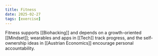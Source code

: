 ```yaml
---
title: Fitness
date: 2025-02-27
tags: [exercise]
---
```


Fitness supports [[Biohacking]] and depends on a growth-oriented [[Mindset]]; wearables and apps in [[Tech]] track progress, and the self-ownership ideas in [[Austrian Economics]] encourage personal accountability.
